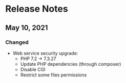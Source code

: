 # Release Notes

## May 10, 2021

### Changed
- Web service security upgrade:
	- PHP 7.2 -> 7.3.27
	- Update PHP dependencies (through composer)
	- Disable CGI
	- Restrict some files permissions
